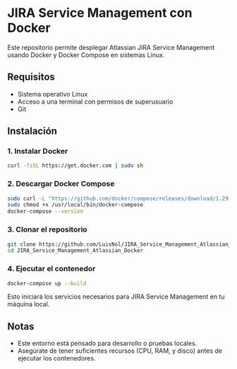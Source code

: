 # JIRA Service Management con Docker

Este repositorio permite desplegar Atlassian JIRA Service Management usando Docker y Docker Compose en sistemas Linux.

## Requisitos
- Sistema operativo Linux
- Acceso a una terminal con permisos de superusuario
- Git
## Instalación
### 1. Instalar Docker
```bash
curl -fsSL https://get.docker.com | sudo sh
```
### 2. Descargar Docker Compose
```bash
sudo curl -L "https://github.com/docker/compose/releases/download/1.29.2/docker-compose-$(uname -s)-$(uname -m)" -o /usr/local/bin/docker-compose
sudo chmod +x /usr/local/bin/docker-compose
docker-compose --version
```
### 3. Clonar el repositorio

```bash
git clone https://github.com/LuisNol/JIRA_Service_Management_Atlassian_Docker.git
cd JIRA_Service_Management_Atlassian_Docker
```
### 4. Ejecutar el contenedor
```bash
docker-compose up --build
```
Esto iniciará los servicios necesarios para JIRA Service Management en tu máquina local.

## Notas
- Este entorno está pensado para desarrollo o pruebas locales.
- Asegúrate de tener suficientes recursos (CPU, RAM, y disco) antes de ejecutar los contenedores.
